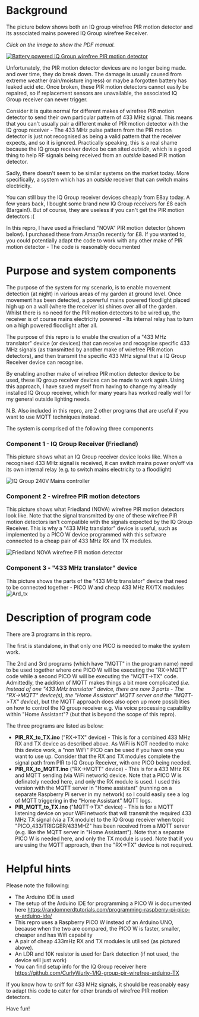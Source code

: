 # Background

The picture below shows both an IQ group wirefree PIR motion detector and its associated mains powered IQ Group wirefree Receiver. 

_Click on the image to show the PDF manual._

<a href="images/PIR_documentation.pdf">
   <img src="images/PIR_and_receiver.jpg" alt="Battery powered IQ Group wirefree PIR motion detector" - CLICK to show PDF manual />
</a>

Unfortunately, the PIR motion detector devices are no longer being made. and over time, they do break down. The damage is usually caused from extreme weather (rain/moisture ingress) or maybe a forgotten battery has leaked acid etc. Once broken, these PIR motion detectors cannot easily be repaired, so if replacement sensors are unavailable, the associated IQ Group receiver can never trigger. 

Consider it is quite normal for different makes of wirefree PIR motion detector to send their own particular pattern of 433 MHz signal. This means that you can't usually pair a different make of PIR motion detector with the IQ group receiver - The 433 MHz pulse pattern from the PIR motion detector is just not recognised as being a valid pattern that the receiver expects, and so it is ignored. Practically speaking, this is a real shame because the IQ group receiver device be can sited _outside_, which is a good thing to help RF signals being received from an _outside_ based PIR motion detector. 

Sadly, there doesn't seem to be similar systems on the market today. More specifically, a system which has an _outside_ receiver that can switch mains electricity. 

You can still buy the IQ Group receiver devices cheaply from E8ay today. A few years back, I bought some brand new IQ Group receivers for £8 each (Bargain!). But of course, they are useless if you can't get the PIR motion detectors :(

In this repro, I have used a Friedland "NOVA" PIR motion detector (shown below). I purchased these from Amaz0n recently for £8. If you wanted to, you could potentially adapt the code to work with any other make of PIR motion detector - The code is reasonably documented 

# Purpose and system components
The purpose of the system for my scenario, is to enable movement detection (at night) in various areas of my garden at ground level. Once movement has been detected, a powerful mains powered floodlight placed high up on a wall (where the receiver is) shines over all of the garden. Whilst there is no need for the PIR motion detectors to be wired up, the receiver is of course mains electricity powered - Its internal relay has to turn on a high powered floodlight after all. 

The purpose of this repro is to enable the creation of a "433 MHz translator" device (or devices) that can receive and recognise specific 433 MHz signals (as transmitted by another make of wirefree PIR motion detectors), and then transmit the specific 433 MHz signal that a IQ Group Receiver device can recognise. 

By enabling another make of wirefree PIR motion detector device to be used, these IQ group receiver devices can be made to work again. Using this approach, I have saved myself from having to change my already installed IQ Group receiver, which for many years has worked really well for my general outside lighting needs. 

N.B. Also included in this repro, are 2 other programs that are useful if you want to use MQTT techniques instead.

The system is comprised of the following three components    

### Component 1 - IQ Group Receiver (Friedland)
This picture shows what an IQ Group receiver device looks like. When a recognised 433 MHz signal is received, it can switch mains power on/off via its own internal relay (e.g. to switch mains electricity to a floodlight)

<img src="images/P1140936.jpg" alt="IQ Group 240V Mains controller"/>

### Component 2 - wirefree PIR motion detectors
This picture shows what Friedland (NOVA) wirefree PIR motion detectors look like. Note that the signal transmitted by one of these wirefree PIR motion detectors isn't compatible with the signals expected by the IQ Group Receiver. This is why a "433 MHz translator" device is useful, such as implemented by a PICO W device programmed with this software connected to a cheap pair of 433 MHz RX and TX modules. 

<img src="images/Friedland_PIR_and_box.jpg" alt="Friedland NOVA wirefree PIR motion detector"/>

### Component 3 -  "433 MHz translator" device
This picture shows the parts of the "433 MHz translator" device that need to be connected together - PICO W and cheap 433 MHz RX/TX modules   
<img src="images/ard.jpg" alt="Ard_tx"/>

# Description of program code   
There are 3 programs in this repro. 

The first is standalone, in that only one PICO is needed to make the system work. 

The 2nd and 3rd programs (which have "MQTT" in the program name) need to be used together where one PICO W will be executing the "RX->MQTT" code while a second PICO W will be executing the "MQTT->TX" code. Admittedly, the addition of MQTT makes things a bit more complicated _(i.e. Instead of one "433 MHz translator" device, there are now 3 parts  - The "RX->MQTT" device(s), the "Home Assistant" MQTT server and the "MQTT->TX" device)_, but the MQTT approach does also open up more possiblities on how to control the IQ group receiver e.g. Via voice processing capability within "Home Assistant"? (but that is beyond the scope of this repro). 

The three programs are listed as below:
 - __PIR_RX_to_TX.ino__ ("RX->TX" device) -   This is for a combined 433 MHz RX and TX device as described above. As WiFi is NOT needed to make this device work, a "non WiFi" PICO can be used if you have one you want to use up. Consider that the RX and TX modules complete the signal path from PIR to IQ Group Receiver, with one PICO being needed. 
 - __PIR_RX_to_MQTT.ino__ ("RX->MQTT" device) - This is for a 433 MHz RX and MQTT sending (via WiFi network) device. Note that a PICO W is definately needed here, and only the RX module is used. I used this version with the MQTT server in "Home assistant" (running on a separate Raspberry Pi server in my network) so I could easily see a log of MQTT triggering in the "Home Assistant" MQTT logs.
 - __PIR_MQTT_to_TX.ino__ ("MQTT->TX" device) - This is for a MQTT listening device on your WiFi network that will transmit the required 433 MHz TX signal (via a TX module) to the IQ Group receiver when topic "PICO_433/TRIGGER/433MHZ" has been received from a MQTT server (e.g. like the MQTT server in "Home Assistant").  Note that a separate PICO W is needed here, and only the TX module is used. Note that if you are using the MQTT approach, then the "RX->TX" device is not required. 


# Helpful hints   
Please note the following: 
 - The Arduino IDE is used
 - The setup of the Arduino IDE for programming a PICO W is documented here https://randomnerdtutorials.com/programming-raspberry-pi-pico-w-arduino-ide/
 - This repro uses a Raspberry PICO W instead of an Arduino UNO, because when the two are compared, the PICO W is faster, smaller, cheaper and has Wifi capability
 - A pair of cheap 433mHz RX and TX modules is utilised (as pictured above).
 - An LDR and 10K resistor is used for Dark detection (if not used, the device will just work)
 - You can find setup info for the IQ Group receiver here  https://github.com/CurlyWurly-1/IQ-group-pir-wirefree-arduino-TX

If you know how to sniff for 433 MHz signals, it should be reasonably easy to adapt this code to cater for other brands of wirefree PIR motion detectors.

Have fun!
